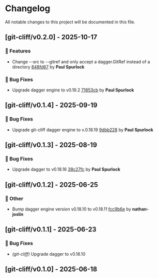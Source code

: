 # Changelog

All notable changes to this project will be documented in this file.

## [git-cliff/v0.2.0] - 2025-10-17

### 🚀 Features

- Change --src to --gitref and only accept a dagger.GitRef instead of a directory [848fd67](https://github.com/act3-ai/dagger/commit/848fd674342b1a77296a23d6907857b4fc11dec1) by **Paul Spurlock**


### 🐛 Bug Fixes

- Upgrade dagger engine to v0.19.2 [71853cb](https://github.com/act3-ai/dagger/commit/71853cbbccbb65652efddff50a972241b943542a) by **Paul Spurlock**


## [git-cliff/v0.1.4] - 2025-09-19

### 🐛 Bug Fixes

- Upgrade git-cliff dagger engine to v.0.18.19 [9dbb228](https://github.com/act3-ai/dagger/commit/9dbb228948f68b0b20b5ec03802fb0c48cc32f9b) by **Paul Spurlock**


## [git-cliff/v0.1.3] - 2025-08-19

### 🐛 Bug Fixes

- Upgrade dagger to v0.18.16 [38c27fc](https://github.com/act3-ai/dagger/commit/38c27fc73e6e00f48160398766eed994a26efc4f) by **Paul Spurlock**


## [git-cliff/v0.1.2] - 2025-06-25

### 💼 Other

- Bump dagger engine version v0.18.10 to v0.18.11 [fcc9b6e](https://github.com/act3-ai/dagger/commit/fcc9b6e1e68c7d7c009a68a46b6f93489467853c) by **nathan-joslin**


## [git-cliff/v0.1.1] - 2025-06-23

### 🐛 Bug Fixes

- *(git-cliff)* Upgrade dagger to v0.18.10

## [git-cliff/v0.1.0] - 2025-06-18

